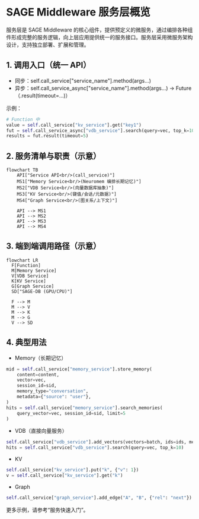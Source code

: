 # SAGE Middleware 服务层概览

服务层是 SAGE Middleware 的核心组件，提供预定义的微服务，通过编排各种组件形成完整的服务逻辑，向上层应用提供统一的服务接口。服务层采用微服务架构设计，支持独立部署、扩展和管理。

## 1. 调用入口（统一 API）

- 同步：self.call_service\["service_name"\].method(args...)
- 异步：self.call_service_async\["service_name"\].method(args...) → Future（.result(timeout=...)）

示例：

```python
# Function 中
value = self.call_service["kv_service"].get("key1")
fut = self.call_service_async["vdb_service"].search(query=vec, top_k=10)
results = fut.result(timeout=5)
```

## 2. 服务清单与职责（示意）

```mermaid
flowchart TB
    API["Service API<br/>(call_service)"]
    MS1["Memory Service<br/>(Neuromem 编排长期记忆)"]
    MS2["VDB Service<br/>(向量数据库抽象)"]
    MS3["KV Service<br/>(键值/会话/元数据)"]
    MS4["Graph Service<br/>(图关系/上下文)"]

    API --> MS1
    API --> MS2
    API --> MS3
    API --> MS4
```

## 3. 端到端调用路径（示意）

```mermaid
flowchart LR
  F[Function]
  M[Memory Service]
  V[VDB Service]
  K[KV Service]
  G[Graph Service]
  SD["SAGE-DB (GPU/CPU)"]

  F --> M
  M --> V
  M --> K
  M --> G
  V --> SD
```

## 4. 典型用法

- Memory（长期记忆）

```python
mid = self.call_service["memory_service"].store_memory(
    content=content,
    vector=vec,
    session_id=sid,
    memory_type="conversation",
    metadata={"source": "user"},
)
hits = self.call_service["memory_service"].search_memories(
    query_vector=vec, session_id=sid, limit=5
)
```

- VDB（直接向量服务）

```python
self.call_service["vdb_service"].add_vectors(vectors=batch, ids=ids, metadata=md)
hits = self.call_service["vdb_service"].search(query=vec, top_k=10)
```

- KV

```python
self.call_service["kv_service"].put("k", {"v": 1})
v = self.call_service["kv_service"].get("k")
```

- Graph

```python
self.call_service["graph_service"].add_edge("A", "B", {"rel": "next"})
```

更多示例，请参考“服务快速入门”。
